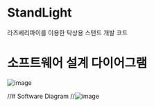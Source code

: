 # StandLight
라즈베리파이를 이용한 탁상용 스탠드 개발 코드

# 소프트웨어 설계 다이어그램
![image](https://user-images.githubusercontent.com/102197947/190328077-9dfd611f-2445-4c6b-865f-1cacfa4527dc.png)

//# Software Diagram
//![image](https://user-images.githubusercontent.com/103064030/190302769-bcdfcf45-e73e-4e67-a845-4e9a87f33b67.png)
